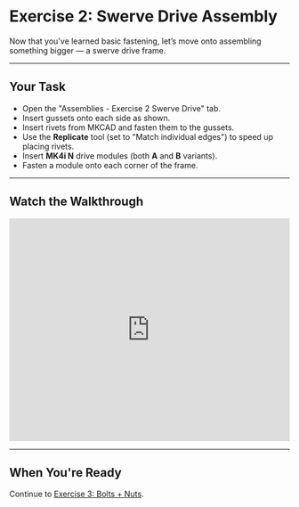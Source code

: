 # Exercise 2: Swerve Drive Assembly

Now that you've learned basic fastening, let’s move onto assembling something bigger — a swerve drive frame.

---

## Your Task

- Open the "Assemblies - Exercise 2 Swerve Drive" tab.
- Insert gussets onto each side as shown.
- Insert rivets from MKCAD and fasten them to the gussets.
- Use the **Replicate** tool (set to "Match individual edges") to speed up placing rivets.
- Insert **MK4i N** drive modules (both **A** and **B** variants).
- Fasten a module onto each corner of the frame.

---

## Watch the Walkthrough

<iframe width="100%" height="400" src="https://www.youtube.com/embed/_wJ5COpD7J0" frameborder="0" allowfullscreen></iframe>

---

## When You're Ready

Continue to [Exercise 3: Bolts + Nuts](section3-exercise3.md).
